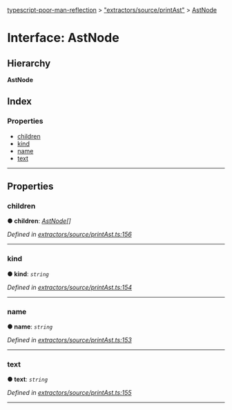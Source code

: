 [typescript-poor-man-reflection](../README.md) > ["extractors/source/printAst"](../modules/_extractors_source_printast_.md) > [AstNode](../interfaces/_extractors_source_printast_.astnode.md)

# Interface: AstNode

## Hierarchy

**AstNode**

## Index

### Properties

* [children](_extractors_source_printast_.astnode.md#children)
* [kind](_extractors_source_printast_.astnode.md#kind)
* [name](_extractors_source_printast_.astnode.md#name)
* [text](_extractors_source_printast_.astnode.md#text)

---

## Properties

<a id="children"></a>

###  children

**● children**: *[AstNode](_extractors_source_printast_.astnode.md)[]*

*Defined in [extractors/source/printAst.ts:156](https://github.com/cancerberoSgx/typescript-poor-man-reflection/blob/7a14814/src/extractors/source/printAst.ts#L156)*

___
<a id="kind"></a>

###  kind

**● kind**: *`string`*

*Defined in [extractors/source/printAst.ts:154](https://github.com/cancerberoSgx/typescript-poor-man-reflection/blob/7a14814/src/extractors/source/printAst.ts#L154)*

___
<a id="name"></a>

###  name

**● name**: *`string`*

*Defined in [extractors/source/printAst.ts:153](https://github.com/cancerberoSgx/typescript-poor-man-reflection/blob/7a14814/src/extractors/source/printAst.ts#L153)*

___
<a id="text"></a>

###  text

**● text**: *`string`*

*Defined in [extractors/source/printAst.ts:155](https://github.com/cancerberoSgx/typescript-poor-man-reflection/blob/7a14814/src/extractors/source/printAst.ts#L155)*

___

